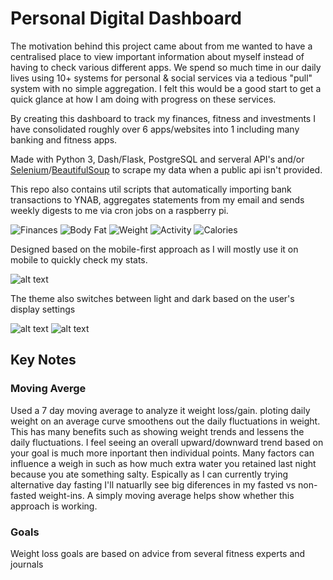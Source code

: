 # Personal Digital Dashboard

The motivation behind this project came about from me wanted to have a centralised place to view important information about myself instead of having to check various different apps. We spend so much time in our daily lives using 10+ systems for personal & social services via a tedious "pull" system with no simple aggregation. I felt this would be a good start to get a quick glance at how I am doing with progress on these services. 

By creating this dashboard to track my finances, fitness and investments I have consolidated roughly over 6 apps/websites into 1 including many banking and fitness apps. 

Made with Python 3, Dash/Flask, PostgreSQL and serveral API's and/or [Selenium](https://github.com/SeleniumHQ/selenium/tree/master/py)/[BeautifulSoup](https://www.crummy.com/software/BeautifulSoup/) to scrape my data when a public api isn't provided.

This repo also contains util scripts that automatically importing bank transactions to YNAB, aggregates statements from my email and sends weekly digests to me via cron jobs on a raspberry pi.

![Finances](https://i.imgur.com/8gu92qa.jpg)
![Body Fat](https://i.imgur.com/8vKcXgu.jpg)
![Weight](https://i.imgur.com/4rfBdha.jpg)
![Activity](https://i.imgur.com/xqHQkWE.jpg)
![Calories](https://i.imgur.com/sWnmab5.jpg)

Designed based on the mobile-first approach as I will mostly use it on mobile to quickly check my stats.

![alt text](https://i.imgur.com/HVZdPfD.jpg "Logo Title Text 1")


The theme also switches between light and dark based on the user's display settings

![alt text](https://i.imgur.com/TgFDKth.jpg "Logo Title Text 1")
![alt text](https://i.imgur.com/TYg2Qau.jpg "Logo Title Text 1")

## Key Notes

### Moving Averge
Used a 7 day moving average to analyze it weight loss/gain. ploting daily weight on an average curve smoothens out the daily fluctuations in weight. This has many benefits such as showing weight trends and lessens the daily fluctuations. I feel seeing an overall upward/downward trend based on your goal is much more inportant then individual points. Many factors can influence a weigh in such as how much extra water you retained last night because you ate something salty. Espically as I can currently trying alternative day fasting I'll natuarlly see big diferences in my fasted vs non-fasted weight-ins. A simply moving average helps show whether this approach is working. 

### Goals
Weight loss goals are based on advice from several fitness experts and journals 
